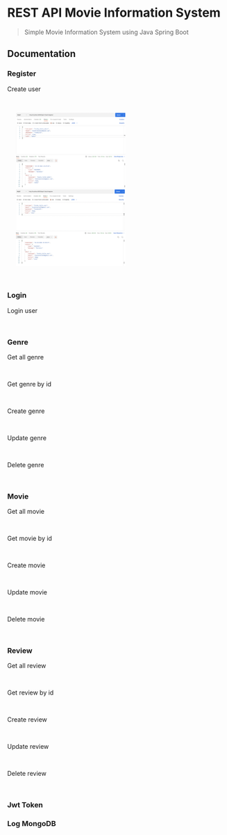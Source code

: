 # REST API Movie Information System
> Simple Movie Information System using Java Spring Boot


## Documentation 


### Register

<p> Create user </p></br>
<p float="left">
<img src="https://github.com/Darkgaze-Tech/Java-Spring-Boot-Simple-Movie-Information-System/blob/main/documentation_image/register_admin.png" hspace="20" width=50% height=50%>
  <span> </span>
<img src="https://github.com/Darkgaze-Tech/Java-Spring-Boot-Simple-Movie-Information-System/blob/main/documentation_image/register_user.png" hspace="20" width=50% height=50%>
</p>
<br />


### Login

<p> Login user </p></br>


### Genre

<p> Get all genre </p></br>
<p> Get genre by id </p></br>
<p> Create genre </p></br>
<p> Update genre </p></br>
<p> Delete genre </p></br>


### Movie

<p> Get all movie </p></br>
<p> Get movie by id </p></br>
<p> Create movie </p></br>
<p> Update movie </p></br>
<p> Delete movie </p></br>



### Review

<p> Get all review </p></br>
<p> Get review by id </p></br>
<p> Create review </p></br>
<p> Update review </p></br>
<p> Delete review </p></br>


### Jwt Token



### Log MongoDB


